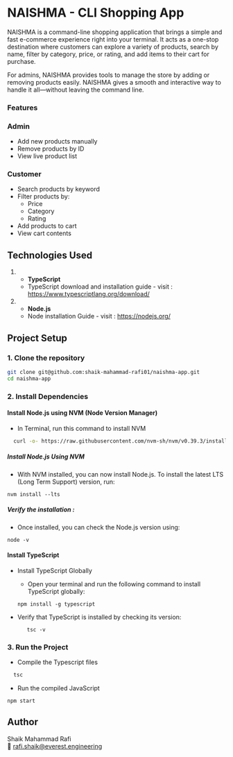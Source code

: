 # NAISHMA - CLI Shopping App
NAISHMA is a command-line shopping application that brings a simple and fast e-commerce experience right into your terminal. It acts as a one-stop destination where customers can explore a variety of products, search by name, filter by category, price, or rating, and add items to their cart for purchase.

For admins, NAISHMA provides tools to manage the store by adding or removing products easily. NAISHMA gives a smooth and interactive way to handle it all—without leaving the command line.
### Features

###  Admin
- Add new products manually
- Remove products by ID
- View live product list

###  Customer
- Search products by keyword
- Filter products by:
  - Price
  - Category
  - Rating
- Add products to cart
- View cart contents

##  Technologies Used

1. - **TypeScript** 
   - TypeScript download and installation guide - visit : https://www.typescriptlang.org/download/
2. - **Node.js**
    - Node installation Guide - visit : https://nodejs.org/

##  Project Setup

### 1. Clone the repository

```bash
git clone git@github.com:shaik-mahammad-rafi01/naishma-app.git
cd naishma-app
```
### 2. Install Dependencies 

  #### Install Node.js using NVM (Node Version Manager)
  - In Terminal, run this command to install NVM
  ```bash
    curl -o- https://raw.githubusercontent.com/nvm-sh/nvm/v0.39.3/install.sh | bash
  ```
##### Install Node.js Using NVM
- With NVM installed, you can now install Node.js. To install the latest LTS (Long Term Support) version, run:
```
nvm install --lts 
```
##### Verify the installation : 
- Once installed, you can check the Node.js version using:
```
node -v
```

#### Install TypeScript 
- Install TypeScript Globally
  - Open your terminal and run the following command to install TypeScript globally:

  ```
  npm install -g typescript
  ```
- Verify that TypeScript is installed by checking its version:
  ```
     tsc -v
  ```


### 3. Run the Project 
- Compile the Typescript files 
```bash 
  tsc 
```
- Run the compiled JavaScript
```
npm start
```
## Author
Shaik Mahammad Rafi  
📧 [rafi.shaik@everest.engineering](mailto:rafi.shaik@everest.engineering)  